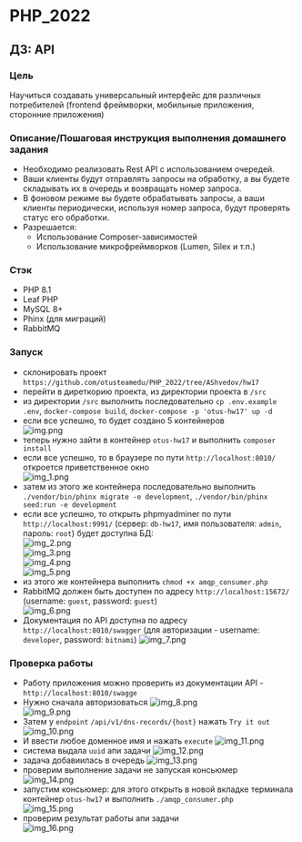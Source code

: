 # PHP_2022

## ДЗ: API

### Цель
Научиться создавать универсальный интерфейс для различных потребителей (frontend фреймворки, мобильные приложения, сторонние приложения)  

### Описание/Пошаговая инструкция выполнения домашнего задания
- Необходимо реализовать Rest API с использованием очередей.  
- Ваши клиенты будут отправлять запросы на обработку, а вы будете складывать их в очередь и возвращать номер запроса.  
- В фоновом режиме вы будете обрабатывать запросы, а ваши клиенты периодически, используя номер запроса, будут проверять статус его обработки.  
- Разрешается:  
  - Использование Composer-зависимостей  
  - Использование микрофреймворков (Lumen, Silex и т.п.)  

### Стэк
- PHP 8.1
- Leaf PHP
- MySQL 8+
- Phinx (для миграций)
- RabbitMQ

### Запуск
- склонировать проект ```https://github.com/otusteamedu/PHP_2022/tree/AShvedov/hw17```
- перейти в диреткорию проекта, из директории проекта в ```/src```
- из директории ```/src``` выполнить последовательно ```cp .env.example .env```, ```docker-compose build```, ```docker-compose -p 'otus-hw17' up -d```
- если все успешно, то будет создано 5 контейнеров  
![img.png](readme-imgs/img.png)  
- теперь нужно зайти в контейнер ```otus-hw17``` и выполнить ```composer install```  
- если все успешно, то в браузере по пути ```http://localhost:8010/``` откроется приветственное окно  
![img_1.png](readme-imgs/img_1.png)  
- затем из этого же контейнера последовательно выполнить ```./vendor/bin/phinx migrate -e development```, ```./vendor/bin/phinx seed:run -e development```
- если все успешно, то открыть phpmyadminer по пути ```http://localhost:9991/``` (сервер: ```db-hw17```, имя пользователя: ```admin```, пароль: ```root```) будет доступна БД:  
![img_2.png](readme-imgs/img_2.png)  
![img_3.png](readme-imgs/img_3.png)  
![img_4.png](readme-imgs/img_4.png)  
![img_5.png](readme-imgs/img_5.png)  
- из этого же контейнера выполнить ```chmod +x amqp_consumer.php```  
- RabbitMQ должен быть доступен по адресу ```http://localhost:15672/``` (username: ```guest```, password: ```guest```)  
![img_6.png](readme-imgs/img_6.png)  
- Документация по API доступна по адресу ```http://localhost:8010/swagger``` (для авторизации - username: ```developer```, password: ```bitnami```)
![img_7.png](readme-imgs/img_7.png)  

### Проверка работы
- Работу приложения можно проверить из документации API - ```http://localhost:8010/swagge```
- Нужно сначала авторизоваться
![img_8.png](readme-imgs/img_8.png)  
![img_9.png](readme-imgs/img_9.png)  
- Затем у ```endpoint``` ```/api/v1/dns-records/{host}``` нажать ```Try it out```
![img_10.png](readme-imgs/img_10.png)  
- И ввести любое доменное имя и нажать ```execute```
![img_11.png](readme-imgs/img_11.png)  
- система выдала ```uuid``` апи задачи
![img_12.png](readme-imgs/img_12.png)  
- задача добавиилась в очередь
![img_13.png](readme-imgs/img_13.png)  
- проверим выполнение задачи не запуская консьюмер  
![img_14.png](readme-imgs/img_14.png)  
- запустим консьюмер: для этого открыть в новой вкладке терминала контейнер ```otus-hw17``` и выполнить ```./amqp_consumer.php```  
![img_15.png](readme-imgs/img_15.png)  
- проверим результат работы апи задачи  
![img_16.png](readme-imgs/img_16.png)  